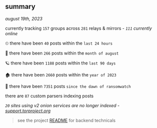 
## summary
_august 19th, 2023_

currently tracking `157` groups across `281` relays & mirrors - _`111` currently online_

⏲ there have been `40` posts within the `last 24 hours`

🦈 there have been `266` posts within the `month of august`

🪐 there have been `1188` posts within the `last 90 days`

🏚 there have been `2660` posts within the `year of 2023`

🦕 there have been `7351` posts `since the dawn of ransomwatch`

there are `87` custom parsers indexing posts

_`20` sites using v2 onion services are no longer indexed - [support.torproject.org](https://support.torproject.org/onionservices/v2-deprecation/)_

> see the project [README](https://github.com/joshhighet/ransomwatch#ransomwatch--) for backend technicals
